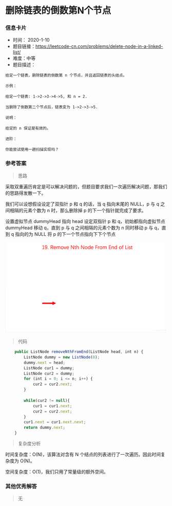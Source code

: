 # 删除链表的倒数第N个节点

### 信息卡片

- 时间： 2020-1-10
- 题目链接：https://leetcode-cn.com/problems/delete-node-in-a-linked-list/
- 难度：中等
- 题目描述：

```
给定一个链表，删除链表的倒数第 n 个节点，并且返回链表的头结点。

示例：

给定一个链表: 1->2->3->4->5, 和 n = 2.

当删除了倒数第二个节点后，链表变为 1->2->3->5.

说明：

给定的 n 保证是有效的。

进阶：

你能尝试使用一趟扫描实现吗？
```



### 参考答案

> 思路

采取双重遍历肯定是可以解决问题的，但题目要求我们一次遍历解决问题，那我们的思路得发散一下。

我们可以设想假设设定了双指针 p 和 q 的话，当 q 指向末尾的 NULL，p 与 q 之间相隔的元素个数为 n 时，那么删除掉 p 的下一个指针就完成了要求。

设置虚拟节点 dummyHead 指向 head
设定双指针 p 和 q，初始都指向虚拟节点 dummyHead
移动 q，直到 p 与 q 之间相隔的元素个数为 n
同时移动 p 与 q，直到 q 指向的为 NULL
将 p 的下一个节点指向下下个节点

![链表](../assets/链表.gif)

> 代码

```js
    public ListNode removeNthFromEnd(ListNode head, int n) {
        ListNode dummy = new ListNode(0);
        dummy.next = head;
        ListNode cur1 = dummy;
        ListNode cur2 = dummy;
        for (int i = 0; i <= n; i++) {
            cur2 = cur2.next;
        }

        while(cur2 != null){
            cur1 = cur1.next;
            cur2 = cur2.next;
        }
        cur1.next = cur1.next.next;
        return dummy.next;
    }
```



> 复杂度分析

时间复杂度：O(N)，该算法对含有 N 个结点的列表进行了一次遍历。因此时间复杂度为 O(N)。

空间复杂度：O(1)，我们只用了常量级的额外空间。



### 其他优秀解答

> 无
